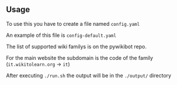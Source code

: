 ## Usage

To use this you have to create a file named `config.yaml`

An example of this file is `config-default.yaml`

The list of supported wiki familys is on the pywikibot repo.

For the main website the subdomain is the code of the family (`it.wikitolearn.org` -> `it`)

After executing `./run.sh` the output will be in the `./output/` directory
